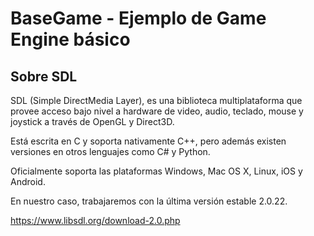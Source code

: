 # BaseGame - Ejemplo de Game Engine básico

## Sobre SDL
SDL (Simple DirectMedia Layer), es una biblioteca multiplataforma que provee acceso bajo nivel a hardware de video, audio, teclado, mouse y joystick a través de OpenGL y Direct3D.

Está escrita en C y soporta nativamente C++, pero además existen versiones en otros lenguajes como C# y Python.

Oficialmente soporta las plataformas Windows, Mac OS X, Linux, iOS y Android.

En nuestro caso, trabajaremos con la última versión estable 2.0.22.

https://www.libsdl.org/download-2.0.php
